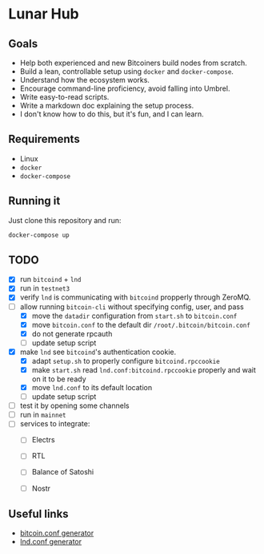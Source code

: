 # Lunar Hub

## Goals

- Help both experienced and new Bitcoiners build nodes from scratch.
- Build a lean, controllable setup using `docker` and `docker-compose`.
- Understand how the ecosystem works.
- Encourage command-line proficiency, avoid falling into Umbrel.
- Write easy-to-read scripts.
- Write a markdown doc explaining the setup process.
- I don't know how to do this, but it's fun, and I can learn.


## Requirements

- Linux
- `docker`
- `docker-compose`


## Running it

Just clone this repository and run:

```bash
docker-compose up
```


## TODO
- [x] run `bitcoind` + `lnd`
- [x] run in `testnet3`
- [x] verify `lnd` is communicating with `bitcoind` propperly through ZeroMQ.
- [ ] allow running `bitcoin-cli` without specifying config, user, and pass
    - [x] move the `datadir` configuration from `start.sh` to `bitcoin.conf`
    - [x] move `bitcoin.conf` to the default dir `/root/.bitcoin/bitcoin.conf`
    - [x] do not generate rpcauth
    - [ ] update setup script
- [x] make `lnd` see `bitcoind`'s authentication cookie.
    - [x] adapt `setup.sh` to properly configure `bitcoind.rpccookie`
    - [x] make `start.sh` read `lnd.conf:bitcoind.rpccookie` properly and wait on it to be ready
    - [x] move `lnd.conf` to its default location
    - [ ] update setup script
- [ ] test it by opening some channels
- [ ] run in `mainnet`
- [ ] services to integrate:
    - [ ] Electrs
    - [ ] RTL
    - [ ] Balance of Satoshi
    - [ ] Nostr


## Useful links
- [bitcoin.conf generator](https://jlopp.github.io/bitcoin-core-config-generator/)
- [lnd.conf generator](https://0xbeefcaf3.github.io/LND-config-generator/#config=eyJiaXRjb2luIjp7ImJpdGNvaW4uYWN0aXZlIjoxfX0=)
